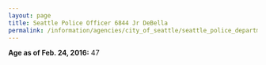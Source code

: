 ```yaml
---
layout: page
title: Seattle Police Officer 6844 Jr DeBella
permalink: /information/agencies/city_of_seattle/seattle_police_department/copbook/6844/
---
```


**Age as of Feb. 24, 2016:** 47
